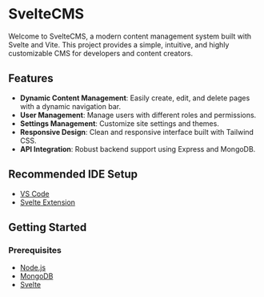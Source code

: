 # SvelteCMS

Welcome to SvelteCMS, a modern content management system built with Svelte and Vite. This project provides a simple, intuitive, and highly customizable CMS for developers and content creators.

## Features

- **Dynamic Content Management**: Easily create, edit, and delete pages with a dynamic navigation bar.
- **User Management**: Manage users with different roles and permissions.
- **Settings Management**: Customize site settings and themes.
- **Responsive Design**: Clean and responsive interface built with Tailwind CSS.
- **API Integration**: Robust backend support using Express and MongoDB.

## Recommended IDE Setup

- [VS Code](https://code.visualstudio.com/)
- [Svelte Extension](https://marketplace.visualstudio.com/items?itemName=svelte.svelte-vscode)

## Getting Started

### Prerequisites

- [Node.js](https://nodejs.org/)
- [MongoDB](https://www.mongodb.com/try/download/community)
- [Svelte](https://svelte.dev/)